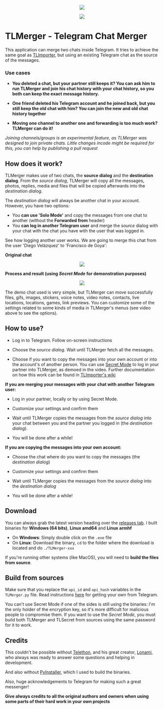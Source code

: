 <p align="center">
  <img src="https://github.com/TelegramTools/TLMerger/raw/master/images/Intro.png">
 </p>
<p align="center">
  <img src="https://github.com/TelegramTools/TLSecret/raw/master/images/SecretModeLabel.png">
 </p>

# TLMerger - Telegram Chat Merger

This application can merge two chats inside Telegram. It tries to achieve the same goal as [TLImporter](https://github.com/TelegramTools/TLImporter), 
but using an existing Telegram chat as the source of the messages.

### Use cases

* **You deleted a chat, but your partner still keeps it? You can ask him to run TLMerger and join his chat history with your chat history, so you both can keep the exact message history.**

* **One friend deleted his Telegram account and he joined back, but you still keep the old chat with him? You can join the new and old chat history together**

* **Moving one channel to another one and forwarding is too much work? TLMerger can do it!**

*Joining channels/groups is an experimental feature, as TLMerger was designed to join private chats. Little changes incode might be required for this, you can help by publishing a pull request*

## How does it work?

TLMerger makes use of two chats, the **source dialog** and the **destination dialog**.
From the *source dialog*, TLMerger will copy all the messages, photos, replies, media and files that will be copied afterwards into the *destination dialog*.

The *destination dialog* will always be another chat in your account. However, you have two options: 
* You **can use 'Solo Mode'** and copy the messages from one chat to another (without the **Forwarded from** header)
* You **can log in another Telegram user** and merge the *source* dialog with your chat with the chat you have with the user that was logged in.

See how logging another user works. We are going to merge this chat from the user 'Diego Velázquez' to 'Francisco de Goya':

**Original chat**

<p align="center">
  <img src="https://github.com/TelegramTools/TLMerger/raw/master/images/original_chat.png">
 </p>

**Process and result (using *Secret Mode* for demonstration purposes)**

<p align="center">
  <img src="https://github.com/TelegramTools/TLSecret/raw/master/images/secret_mode-demo.webp">
 </p>

The demo chat used is very simple, but TLMerger can move successfully files, gifs, images, stickers, voice notes, video notes, contacts, live locations, locations,
games, link previews. You can customize some of the settings related to some kinds of media in TLMerger's menus (see video above to see the options).

## How to use?

* Log in to Telegram. Follow on-screen instructions

* Choose the *source dialog*. Wait until TLMerger fetch all the messages.

* Choose if you want to copy the messages into your own account or into the account's of another person. You can use [Secret Mode](https://github.com/TelegramTools/TLSecret/wiki/What's-the-Secret-Mode%3F) to log in your partner into TLMerger, as demoed in the video.
Further documentation on how this work can be found in [TLImporter's wiki](https://github.com/TelegramTools/TLImporter/wiki/Using-Telegram-Tools'-Secret-Mode)

**If you are merging your messages with your chat with another Telegram user:**

* Log in your partner, locally or by using Secret Mode.

* Customize your settings and confirm them

* Wait until TLMerger copies the messages from the *source dialog* into your chat between you and the partner you logged in (the *destination dialog*).

* You will be done after a while!

**If you are copying the messages into your own account:**

* Choose the chat where do you want to copy the messages (the *destination dialog*)

* Customize your settings and confirm them

* Wait until TLMerger copies the messages from the *source dialog* into the *destination dialog*

* You will be done after a while!

## Download

You can always grab the latest version heading over the [releases tab](https://github.com/TelegramTools/TLMerger/releases).
I built binaries for **Windows (64 bits)**, **Linux amd64** and **Linux armhf**

* On **Windows**: Simply double click on the ``.exe`` file
* On **Linux**: Download the binary, ``cd`` to the folder where the download is located and do ``./TLMerger-xxx``

If you're running other systems (like MacOS), you will need to **build the files from source**.

## Build from sources

Make sure that you replace the ``api_id`` and ``api_hash`` variables in the ``TLMerger.py`` file.
Read instructions [here](https://core.telegram.org/api/obtaining_api_id) for getting your own from Telegram.

You can't use Secret Mode if one of the sides is still using the binaries: I'm the only holder of the encryption key, so it's more
difficult for malicious people to compromise them. If you want to use the *Secret Mode*, you must build both TLMerger and TLSecret from
sources using the same password for it to work.

## Credits

This couldn't be possible without [Telethon](https://github.com/LonamiWebs/Telethon), and his great creator, [Lonami](https://github.com/Lonami), who always was ready to answer some questions and helping in development.

And also without [PyInstaller](https://www.pyinstaller.org/), which I used to build the binaries.

Also, huge acknowledgements to Telegram for making such a great messenger!

**Give always credits to all the original authors and owners when using some parts of their hard work in your own projects**
